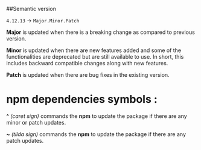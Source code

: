 ##Semantic version

`4.12.13` -> `Major.Minor.Patch`

**Major** is updated when there is a breaking change as compared to previous version.

**Minor** is updated when there are new features added and some of the functionalities are deprecated but are still available to use. In short, this includes backward compatible changes along with new features.

**Patch** is updated when there are bug fixes in the existing version.

# npm dependencies symbols :

**^** _(caret sign)_ commands the **npm** to update the package if there are any minor or patch updates.

**~** _(tilda sign)_ commands the **npm** to update the package if there are any patch updates.